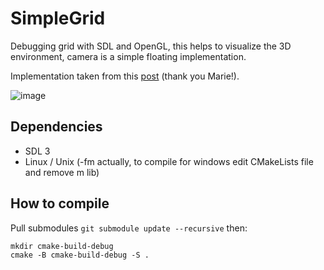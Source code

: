 # SimpleGrid

Debugging grid with SDL and OpenGL, this helps to visualize the 3D
environment, camera is a simple floating implementation.

Implementation taken from this [post](https://asliceofrendering.com/scene%20helper/2020/01/05/InfiniteGrid/) (thank you Marie!).

![image](https://github.com/user-attachments/assets/c23eae52-2622-4c5d-991b-27e81229053c)

## Dependencies

* SDL 3
* Linux / Unix (-fm actually, to compile for windows edit CMakeLists file and remove m lib)

## How to compile

Pull submodules `git submodule update --recursive` then:

```shell
mkdir cmake-build-debug
cmake -B cmake-build-debug -S .
```
